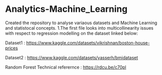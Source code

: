 # Analytics-Machine_Learning

Created the repository to analyse variaous datasets and Machine Learning and statistocal concepts.
1.The first file looks into multicollinearity issues with respect to regression modelling on the dataset linked below:

Dataset1 : https://www.kaggle.com/datasets/vikrishnan/boston-house-prices

Dataset2 : https://www.kaggle.com/datasets/yasserh/bmidataset


Random Forest Technical referernce : https://rdcu.be/c70pl


